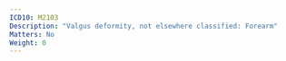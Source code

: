 ```yaml
---
ICD10: M2103
Description: "Valgus deformity, not elsewhere classified: Forearm"
Matters: No
Weight: 0
---
```

